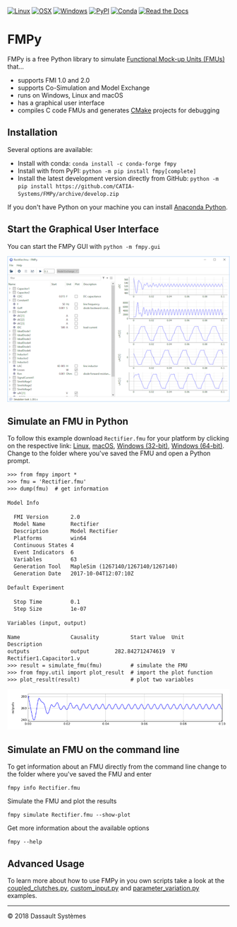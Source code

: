 [![Linux](https://img.shields.io/circleci/project/github/CATIA-Systems/FMPy/master.svg?label=Linux&logo=circleci)](https://circleci.com/gh/CATIA-Systems/FMPy)
[![OSX](https://img.shields.io/travis/CATIA-Systems/FMPy/master.svg?label=macOS&logo=travis)](https://travis-ci.org/CATIA-Systems/FMPy)
[![Windows](https://img.shields.io/appveyor/ci/TorstenSommer/FMPy/master.svg?label=Windows&logo=appveyor)](https://ci.appveyor.com/project/TorstenSommer/FMPy/branch/master)
[![PyPI](https://img.shields.io/pypi/dm/FMPy.svg?label=PyPI%20downloads)](https://pypi.org/project/FMPy/)
[![Conda](https://img.shields.io/conda/dn/conda-forge/FMPy.svg?label=Conda%20downloads)](https://anaconda.org/conda-forge/fmpy)
[![Read the Docs](https://readthedocs.org/projects/fmpy/badge/?version=latest)](https://fmpy.readthedocs.io/)

# FMPy

FMPy is a free Python library to simulate [Functional Mock-up Units (FMUs)](http://fmi-standard.org/) that...

- supports FMI 1.0 and 2.0
- supports Co-Simulation and Model Exchange
- runs on Windows, Linux and macOS
- has a graphical user interface
- compiles C code FMUs and generates [CMake](https://cmake.org/) projects for debugging

## Installation

Several options are available:

- Install with conda: `conda install -c conda-forge fmpy`
- Install with from PyPI: `python -m pip install fmpy[complete]`
- Install the latest development version directly from GitHub: `python -m pip install https://github.com/CATIA-Systems/FMPy/archive/develop.zip`

If you don't have Python on your machine you can install [Anaconda Python](https://www.anaconda.com/download/).

## Start the Graphical User Interface

You can start the FMPy GUI with `python -m fmpy.gui`

![FMPy GUI](docs/Rectifier_GUI.png)

## Simulate an FMU in Python

To follow this example download `Rectifier.fmu` for your platform by clicking on the respective link:
[Linux](https://github.com/modelica/fmi-cross-check/blob/master/fmus/2.0/cs/linux64/MapleSim/2017/Rectifier/Rectifier.fmu),
[macOS](https://github.com/modelica/fmi-cross-check/blob/master/fmus/2.0/cs/darwin64/MapleSim/2017/Rectifier/Rectifier.fmu),
[Windows (32-bit)](https://github.com/modelica/fmi-cross-check/blob/master/fmus/2.0/cs/win32/MapleSim/2017/Rectifier/Rectifier.fmu),
[Windows (64-bit)](https://github.com/modelica/fmi-cross-check/blob/master/fmus/2.0/cs/win64/MapleSim/2017/Rectifier/Rectifier.fmu).
Change to the folder where you've saved the FMU and open a Python prompt.

```
>>> from fmpy import *
>>> fmu = 'Rectifier.fmu'
>>> dump(fmu)  # get information

Model Info

  FMI Version       2.0
  Model Name        Rectifier
  Description       Model Rectifier
  Platforms         win64
  Continuous States 4
  Event Indicators  6
  Variables         63
  Generation Tool   MapleSim (1267140/1267140/1267140)
  Generation Date   2017-10-04T12:07:10Z

Default Experiment

  Stop Time         0.1
  Step Size         1e-07

Variables (input, output)

Name                Causality          Start Value  Unit     Description
outputs             output        282.842712474619  V        Rectifier1.Capacitor1.v
>>> result = simulate_fmu(fmu)         # simulate the FMU
>>> from fmpy.util import plot_result  # import the plot function
>>> plot_result(result)                # plot two variables
```

![Rectifier Result](docs/Rectifier_result.png)

## Simulate an FMU on the command line

To get information about an FMU directly from the command line change to the folder where you've saved the
FMU and enter

```
fmpy info Rectifier.fmu
```

Simulate the FMU and plot the results

```
fmpy simulate Rectifier.fmu --show-plot
```

Get more information about the available options

```
fmpy --help
```

## Advanced Usage

To learn more about how to use FMPy in you own scripts take a look at the
[coupled_clutches.py](fmpy/examples/coupled_clutches.py),
[custom_input.py](fmpy/examples/custom_input.py) and
[parameter_variation.py](fmpy/examples/parameter_variation.py) examples.

------------------------------------

&copy; 2018 Dassault Syst&egrave;mes

